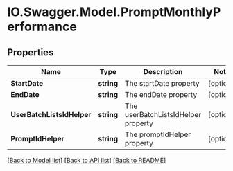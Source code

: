 # IO.Swagger.Model.PromptMonthlyPerformance
## Properties

Name | Type | Description | Notes
------------ | ------------- | ------------- | -------------
**StartDate** | **string** | The startDate property | [optional] 
**EndDate** | **string** | The endDate property | [optional] 
**UserBatchListsIdHelper** | **string** | The userBatchListsIdHelper property | [optional] 
**PromptIdHelper** | **string** | The promptIdHelper property | [optional] 

[[Back to Model list]](../README.md#documentation-for-models) [[Back to API list]](../README.md#documentation-for-api-endpoints) [[Back to README]](../README.md)

